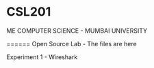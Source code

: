 CSL201
======

ME COMPUTER SCIENCE - MUMBAI UNIVERSITY

======
Open Source Lab - The files are here

Experiment 1 - Wireshark